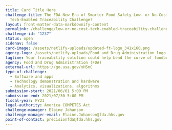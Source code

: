 ```yaml
---
title: Card Title Here
challenge-title: The FDA New Era of Smarter Food Safety Low- or No-Cost
  Tech-Enabled Traceability Challenge!
layout: front-matter-data-markdownify-content
permalink: /challenge/low-or-no-cost-tech-enabled-traceability-challenge/
challenge-id: "1237"
status: open
sidenav: false
card-image: /assets/netlify-uploads/updated-ft-logo_341x160.png
agency-logo: /assets/netlify-uploads/Food_and_Drug_Administration_logo.png
tagline: Your traceability solution could help bend the curve of foodborne illness.
agency: Food and Drug Administration (FDA)
external-url: https://go.usa.gov/xHSnC
type-of-challenge:
  - Software and apps
  - Technology demonstration and hardware
  - Analytics, visualizations, algorithms
submission-start: 2021/06/01 5:00 PM
submission-end: 2021/07/30 5:00 PM
fiscal-year: FY21
legal-authority: America COMPETES Act
challenge-manager: Elaine Johanson
challenge-manager-email: Elaine.Johanson@fda.hhs.gov
point-of-contact: precisionfda@fda.hhs.gov
---
```

